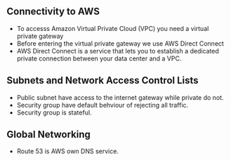 ## Connectivity to AWS
- To accesss Amazon Virtual Private Cloud (VPC) you need a virtual private gateway
- Before entering the virtual private gateway we use AWS Direct Connect
- AWS Direct Connect is a service that lets you to establish a dedicated private connection between your data center and a VPC.

## Subnets and Network Access Control Lists

- Public subnet have access to the internet gateway while private do not.
- Security group have default behviour of rejecting all traffic.
- Security group is stateful.

## Global Networking

- Route 53 is AWS own DNS service.